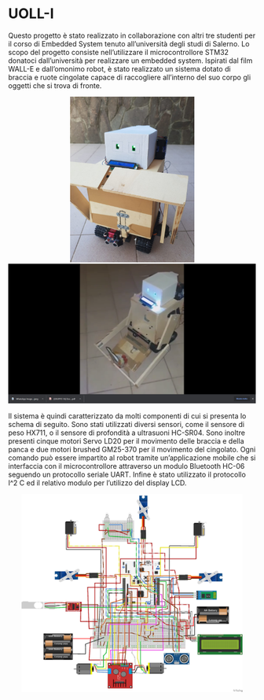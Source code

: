 # UOLL-I

Questo progetto è stato realizzato in collaborazione con altri tre studenti per il corso di Embedded System tenuto all’università degli studi di Salerno. Lo scopo del progetto consiste nell’utilizzare il microcontrollore STM32 donatoci dall’università per realizzare un embedded system. Ispirati dal film WALL-E e dall’omonimo robot, è stato realizzato un sistema dotato di braccia e ruote cingolate capace di raccogliere all’interno del suo corpo gli oggetti che si trova di fronte.


<p align="center">
  <img src="https://github.com/AndreaMontillo/UOLL-I/blob/main/Immagini/frontale.jpeg" width="253" title="hover text">
  <img src="https://github.com/AndreaMontillo/UOLL-I/blob/main/Immagini/raccolta.png" width="600" alt="accessibility text">
</p>

Il sistema è quindi caratterizzato da molti componenti di cui si presenta lo schema di seguito. Sono stati utilizzati diversi sensori, come il sensore di peso HX711, o il sensore di profondità a ultrasuoni HC-SR04. Sono inoltre presenti cinque motori Servo LD20 per il movimento delle braccia e della panca e due motori brushed GM25-370 per il movimento del cingolato. 
Ogni comando può essere impartito al robot tramite un’applicazione mobile che si interfaccia con il microcontrollore attraverso un modulo Bluetooth HC-06 seguendo un protocollo seriale UART. Infine è stato utilizzato il protocollo I^2 C ed il relativo modulo per l’utilizzo del display LCD.


<p align="center">
  <img src="https://github.com/AndreaMontillo/UOLL-I/blob/main/Immagini/schema_circuitale.png" width="450" title="hover text">
</p>
